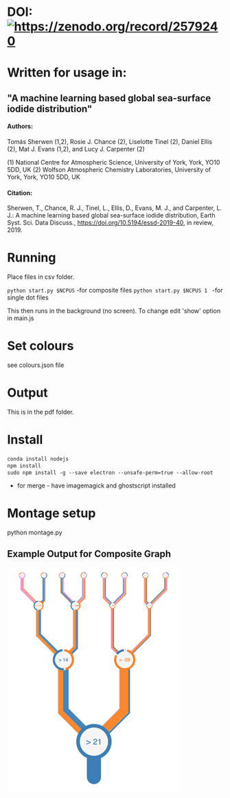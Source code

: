 # DOI: <a href='https://zenodo.org/record/2579240'> <img data-toggle="modal" data-target="[data-modal='https://zenodo.org/record/2579240']" src="https://zenodo.org/badge/112364748.svg" alt="https://zenodo.org/record/2579240"></a>



# Written for usage in:


## "A machine learning based global sea-surface iodide distribution"

#### Authors:
Tomás Sherwen (1,2), Rosie J. Chance (2), Liselotte Tinel (2), Daniel Ellis (2), Mat J. Evans (1,2), and Lucy J. Carpenter (2)


(1) National Centre for Atmospheric Science, University of York, York, YO10 5DD, UK 
(2) Wolfson Atmospheric Chemistry Laboratories, University of York, York, YO10 5DD, UK

#### Citation:
Sherwen, T., Chance, R. J., Tinel, L., Ellis, D., Evans, M. J., and Carpenter, L. J.: A machine learning based global sea-surface iodide distribution, Earth Syst. Sci. Data Discuss., https://doi.org/10.5194/essd-2019-40, in review, 2019.

# Running
Place files in csv folder.

`python start.py $NCPUS` -for composite files
`python start.py $NCPUS 1 ` -for single dot files

This then runs in the background (no screen). To change edit 'show' option in main.js

# Set colours
see colours.json file

# Output
This is in the pdf folder.

# Install
```
conda install nodejs
npm install
sudo npm install -g --save electron --unsafe-perm=true --allow-root
```

- for merge - have imagemagick and ghostscript installed


# Montage setup
python montage.py



## Example Output for Composite Graph
<img src="./readmeimage.png" width="400" />


